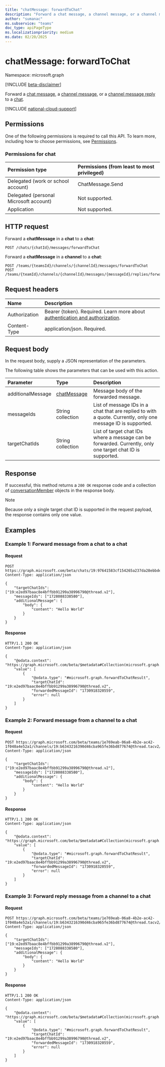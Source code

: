 ```yaml
---
title: "chatMessage: forwardToChat"
description: "Forward a chat message, a channel message, or a channel message reply to a chat."
author: "sumanac"
ms.subservice: "teams"
doc_type: apiPageType
ms.localizationpriority: medium
ms.date: 02/20/2025
---
```


# chatMessage: forwardToChat

Namespace: microsoft.graph

[!INCLUDE [beta-disclaimer](../../includes/beta-disclaimer.md)]

Forward a [chat message](../resources/chatmessage.md), a [channel message](../resources/chatmessage.md), or a [channel message reply](../resources/chatmessage.md) to a [chat](../resources/chat.md).

[!INCLUDE [national-cloud-support](../../includes/all-clouds.md)]

## Permissions

One of the following permissions is required to call this API. To learn more, including how to choose permissions, see [Permissions](/graph/permissions-reference).

### Permissions for chat
| Permission type                        | Permissions (from least to most privileged) |
|:---------------------------------------|:--------------------------------------------|
|Delegated (work or school account)| ChatMessage.Send |
|Delegated (personal Microsoft account)| Not supported. |
|Application| Not supported. |

## HTTP request

Forward a **chatMessage** in a **chat** to a **chat**:

<!-- {
  "blockType": "ignored"
}
-->
``` http
POST /chats/{chatId}/messages/forwardToChat
```

Forward a **chatMessage** in a **channel** to a **chat**:

<!-- {
  "blockType": "ignored"
}
-->
``` http
POST /teams/{teamsId}/channels/{channelId}/messages/forwardToChat
POST /teams/{teamId}/channels/{channelId}/messages/{messageId}/replies/forwardToChat
```

## Request headers

|Name|Description|
|:---|:---|
|Authorization|Bearer {token}. Required. Learn more about [authentication and authorization](/graph/auth/auth-concepts).|
|Content-Type|application/json. Required.|

## Request body

In the request body, supply a JSON representation of the parameters.

The following table shows the parameters that can be used with this action.

|Parameter|Type|Description|
|:---|:---|:---|
|additionalMessage|[chatMessage](../resources/chatmessage.md)|Message body of the forwarded message. |
|messageIds|String collection|List of message IDs in a chat that are replied to with a quote. Currently, only one message ID is supported.|
|targetChatIds|String collection|List of target chat IDs where a message can be forwarded. Currently, only one target chat ID is supported.|

## Response

If successful, this method returns a `200 OK` response code and a collection of [conversationMember](../resources/conversationmember.md) objects in the response body.

> [!NOTE]
> Because only a single target chat ID is supported in the request payload, the response contains only one value.

## Examples

### Example 1: Forward message from a chat to a chat

<!-- {
  "blockType": "request",
  "name": "chatmessage.forwardToChat",
  "sampleKeys": ["19:97641583cf154265a237da28ebbde27a@thread.v2"]
}
-->

#### Request

```http
POST https://graph.microsoft.com/beta/chats/19:97641583cf154265a237da28ebbde27a@thread.v2/messages/forwardToChat
Content-Type: application/json

{
    "targetChatIds": ["19:e2ed97baac8e4bffbb91299a38996790@thread.v2"],
    "messageIds": ["1728088338580"],
    "additionalMessage": {
        "body": {
            "content": "Hello World"
        }
    }
}
```

#### Response

<!-- {
  "blockType": "response"
} -->

``` http
HTTP/1.1 200 OK
Content-Type: application/json

{
    "@odata.context": "https://graph.microsoft.com/beta/$metadata#Collection(microsoft.graph.forwardToChatResult)",
    "value": [
        {
            "@odata.type": "#microsoft.graph.forwardToChatResult",
            "targetChatId": "19:e2ed97baac8e4bffbb91299a38996790@thread.v2",
            "forwardedMessageId": "1730918320559",
            "error": null
        }
    ]
}
```

### Example 2: Forward message from a channel to a chat

<!-- {
  "blockType": "request",
  "name": "chatmessage.forwardToChat",
  "sampleKeys": ["19:97641583cf154265a237da28ebbde27a@thread.v2"]
}
-->

#### Request
```http
POST https://graph.microsoft.com/beta/teams/1e769eab-06a8-4b2e-ac42-1f040a4e52a1/channels/19:b6343216390d46cba965fe36bd877674@thread.tacv2/messages/forwardToChat
Content-Type: application/json

{
    "targetChatIds": ["19:e2ed97baac8e4bffbb91299a38996790@thread.v2"],
    "messageIds": ["1728088338580"],
    "additionalMessage": {
        "body": {
            "content": "Hello World"
        }
    }
}
```

#### Response

<!-- {
  "blockType": "response"
} -->

``` http
HTTP/1.1 200 OK
Content-Type: application/json

{
    "@odata.context": "https://graph.microsoft.com/beta/$metadata#Collection(microsoft.graph.forwardToChatResult)",
    "value": [
        {
            "@odata.type": "#microsoft.graph.forwardToChatResult",
            "targetChatId": "19:e2ed97baac8e4bffbb91299a38996790@thread.v2",
            "forwardedMessageId": "1730918320559",
            "error": null
        }
    ]
}
```

### Example 3:  Forward reply message from a channel to a chat

<!-- {
  "blockType": "request",
  "name": "chatmessage.forwardToChat",
  "sampleKeys": ["19:97641583cf154265a237da28ebbde27a@thread.v2"]
}
-->

#### Request

```http
POST https://graph.microsoft.com/beta/teams/1e769eab-06a8-4b2e-ac42-1f040a4e52a1/channels/19:b6343216390d46cba965fe36bd877674@thread.tacv2/messages/1727810802267/replies/forwardToChat
Content-Type: application/json

{
    "targetChatIds": ["19:e2ed97baac8e4bffbb91299a38996790@thread.v2"],
    "messageIds": ["1728088338580"],
    "additionalMessage": {
        "body": {
            "content": "Hello World"
        }
    }
}
```

#### Response

<!-- {
  "blockType": "response"
} -->

``` http
HTTP/1.1 200 OK
Content-Type: application/json

{
    "@odata.context": "https://graph.microsoft.com/beta/$metadata#Collection(microsoft.graph.forwardToChatResult)",
    "value": [
        {
            "@odata.type": "#microsoft.graph.forwardToChatResult",
            "targetChatId": "19:e2ed97baac8e4bffbb91299a38996790@thread.v2",
            "forwardedMessageId": "1730918320559",
            "error": null
        }
    ]
}
```
